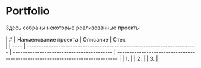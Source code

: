 # Portfolio

Здесь собраны некоторые реализованные проекты 

| #    | Наименование проекта                   | Описание                                         | Стек                                                                        
  |
| ---- | ---------------------------------------------------------------------- | ----------------------------------------- | ------------------------------------------------------------------------------ |
| 1.   |
| 2.   |
| 3.   |
